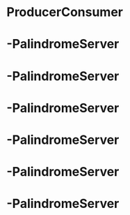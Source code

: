 # ProducerConsumer
# -PalindromeServer
# -PalindromeServer
# -PalindromeServer
# -PalindromeServer
# -PalindromeServer
# -PalindromeServer
